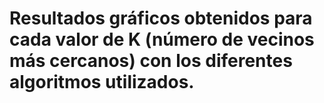 # Resultados gráficos obtenidos para cada valor de K (número de vecinos más cercanos) con los diferentes algoritmos utilizados.
